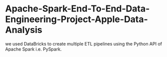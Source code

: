 # Apache-Spark-End-To-End-Data-Engineering-Project-Apple-Data-Analysis
we used DataBricks to create multiple ETL pipelines using the Python API of Apache Spark i.e. PySpark.
